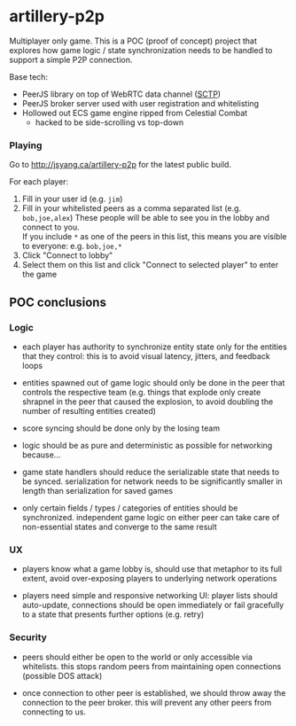# artillery-p2p

Multiplayer only game. This is a POC (proof of concept) project that explores how
game logic / state synchronization needs to be handled to support a simple P2P connection.

Base tech:
- PeerJS library on top of WebRTC data channel ([SCTP](https://www.ibm.com/support/knowledgecenter/en/ssw_aix_72/com.ibm.aix.networkcomm/sctp_intro.htm))
- PeerJS broker server used with user registration and whitelisting
- Hollowed out ECS game engine ripped from Celestial Combat
    - hacked to be side-scrolling vs top-down 
 
### Playing

Go to http://jsyang.ca/artillery-p2p for the latest public build.

For each player:
1. Fill in your user id (e.g. `jim`)
1. Fill in your whitelisted peers as a comma separated list 
(e.g. `bob,joe,alex`) These people will be able to see you in the lobby and
connect to you.   
If you include `*` as one of the peers in this list, this means you are visible to everyone:
e.g. `bob,joe,*`
1. Click "Connect to lobby"
1. Select them on this list and click "Connect to selected player" to enter the game

## POC conclusions

### Logic
 
- each player has authority to synchronize entity state only for the entities
that they control: this is to avoid visual latency, jitters, and feedback loops 

- entities spawned out of game logic should only be done in the peer that controls
the respective team (e.g. things that explode only create shrapnel in the peer that caused the
explosion, to avoid doubling the number of resulting entities created)

- score syncing should be done only by the losing team

- logic should be as pure and deterministic as possible for networking because...

- game state handlers should reduce the serializable state that needs to be synced.
serialization for network needs to be significantly smaller in length 
than serialization for saved games

- only certain fields / types / categories of entities should be synchronized. independent game logic
on either peer can take care of non-essential states and converge to the same result

### UX

- players know what a game lobby is, should use that metaphor to its full extent,
avoid over-exposing players to underlying network operations

- players need simple and responsive networking UI: player lists should auto-update, 
connections should be open immediately or fail gracefully to a state that presents 
further options (e.g. retry)  

### Security

- peers should either be open to the world or only accessible via whitelists. this stops
random peers from maintaining open connections (possible DOS attack)

- once connection to other peer is established, we should throw away the connection to the
peer broker. this will prevent any other peers from connecting to us.